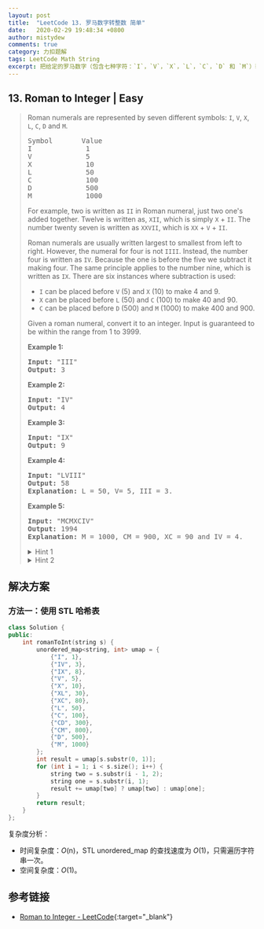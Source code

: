 ```yaml
---
layout: post
title:  "LeetCode 13. 罗马数字转整数 简单"
date:   2020-02-29 19:48:34 +0800
author: mistydew
comments: true
category: 力扣题解
tags: LeetCode Math String
excerpt: 把给定的罗马数字（包含七种字符：`I`，`V`，`X`，`L`，`C`，`D` 和 `M`）转换为整数。
---
```

## 13. Roman to Integer | Easy

> Roman numerals are represented by seven different symbols: `I`, `V`, `X`, `L`, `C`, `D` and `M`.
> 
> <pre>
> Symbol       Value
> I             1
> V             5
> X             10
> L             50
> C             100
> D             500
> M             1000
> </pre>
> 
> For example, two is written as `II` in Roman numeral, just two one's added together. Twelve is written as, `XII`, which is simply `X` + `II`. The number twenty seven is written as `XXVII`, which is `XX` + `V` + `II`.
> 
> Roman numerals are usually written largest to smallest from left to right. However, the numeral for four is not `IIII`. Instead, the number four is written as `IV`. Because the one is before the five we subtract it making four. The same principle applies to the number nine, which is written as `IX`. There are six instances where subtraction is used:
> 
> * `I` can be placed before `V` (5) and `X` (10) to make 4 and 9. 
> * `X` can be placed before `L` (50) and `C` (100) to make 40 and 90. 
> * `C` can be placed before `D` (500) and `M` (1000) to make 400 and 900.
> 
> Given a roman numeral, convert it to an integer. Input is guaranteed to be within the range from 1 to 3999.
> 
> **Example 1:**
> 
> <pre>
> <strong>Input:</strong> "III"
> <strong>Output:</strong> 3
> </pre>
> 
> **Example 2:**
> 
> <pre>
> <strong>Input:</strong> "IV"
> <strong>Output:</strong> 4
> </pre>
> 
> **Example 3:**
> 
> <pre>
> <strong>Input:</strong> "IX"
> <strong>Output:</strong> 9
> </pre>
> 
> **Example 4:**
> 
> <pre>
> <strong>Input:</strong> "LVIII"
> <strong>Output:</strong> 58
> <strong>Explanation:</strong> L = 50, V= 5, III = 3.
> </pre>
> 
> **Example 5:**
> 
> <pre>
> <strong>Input:</strong> "MCMXCIV"
> <strong>Output:</strong> 1994
> <strong>Explanation:</strong> M = 1000, CM = 900, XC = 90 and IV = 4.
> </pre>
> 
> <details>
> <summary>Hint 1</summary>
> I - 1<br>
> V - 5<br>
> X - 10<br>
> L - 50<br>
> C - 100<br>
> D - 500<br>
> M - 1000
> </details>
> 
> <details>
> <summary>Hint 2</summary>
> <b>Rules:</b><br>
> * If I comes before V or X, subtract 1 eg: IV = 4 and IX = 9<br>
> * If X comes before L or C, subtract 10 eg: XL = 40 and XC = 90<br>
> * If C comes before D or M, subtract 100 eg: CD = 400 and CM = 900
> </details>

## 解决方案

### 方法一：使用 STL 哈希表

```cpp
class Solution {
public:
    int romanToInt(string s) {
        unordered_map<string, int> umap = {
            {"I", 1},
            {"IV", 3},
            {"IX", 8},
            {"V", 5},
            {"X", 10},
            {"XL", 30},
            {"XC", 80},
            {"L", 50},
            {"C", 100},
            {"CD", 300},
            {"CM", 800},
            {"D", 500},
            {"M", 1000}
        };
        int result = umap[s.substr(0, 1)];
        for (int i = 1; i < s.size(); i++) {
            string two = s.substr(i - 1, 2);
            string one = s.substr(i, 1);
            result += umap[two] ? umap[two] : umap[one];
        }
        return result;
    }
};
```

复杂度分析：
* 时间复杂度：_O_(n)，STL unordered_map 的查找速度为 _O_(1)，只需遍历字符串一次。
* 空间复杂度：_O_(1)。

## 参考链接

* [Roman to Integer - LeetCode](https://leetcode.com/problems/roman-to-integer/){:target="_blank"}
